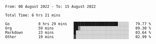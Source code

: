 <!--START_SECTION:waka-->

```text
From: 08 August 2022 - To: 15 August 2022

Total Time: 6 hrs 21 mins

Go             8 hrs 29 mins   ████████████████████░░░░░   79.77 %
Org            59 mins         ██▒░░░░░░░░░░░░░░░░░░░░░░   09.30 %
Markdown       23 mins         █░░░░░░░░░░░░░░░░░░░░░░░░   03.64 %
Other          19 mins         ▓░░░░░░░░░░░░░░░░░░░░░░░░   02.99 %
```

<!--END_SECTION:waka-->